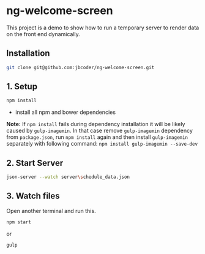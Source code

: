 # ng-welcome-screen
This project is a demo to show how to run a temporary server to render data on the front end dynamically.


## Installation
```bash
git clone git@github.com:jbcoder/ng-welcome-screen.git
```

## 1. Setup
```bash
npm install
```
- install all npm and bower dependencies

**Note:** If `npm install` fails during dependency installation it will be likely caused by `gulp-imagemin`. In that case remove `gulp-imagemin` dependency from `package.json`, run `npm install` again and then install `gulp-imagemin` separately with following command: `npm install gulp-imagemin --save-dev`

## 2. Start Server
```bash
json-server --watch server\schedule_data.json
```

## 3. Watch files
Open another terminal and run this.
```bash
npm start
```
or
```bash
gulp
```
